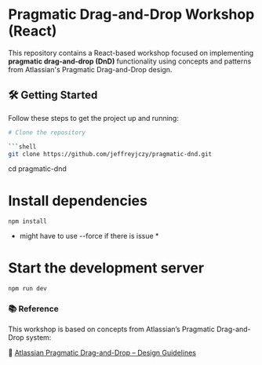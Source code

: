 # Pragmatic Drag-and-Drop Workshop (React)

This repository contains a React-based workshop focused on implementing **pragmatic drag-and-drop (DnD)** functionality using concepts and patterns from Atlassian's Pragmatic Drag-and-Drop design.

## 🛠️ Getting Started

Follow these steps to get the project up and running:

```bash
# Clone the repository

```shell
git clone https://github.com/jeffreyjczy/pragmatic-dnd.git
````

cd pragmatic-dnd

# Install dependencies

```shell
npm install
```

- might have to use --force if there is issue \*

# Start the development server

```shell
npm run dev
```

### 📚 Reference

This workshop is based on concepts from Atlassian’s Pragmatic Drag-and-Drop system:

🔗 [Atlassian Pragmatic Drag-and-Drop – Design Guidelines](https://atlassian.design/components/pragmatic-drag-and-drop/about)
